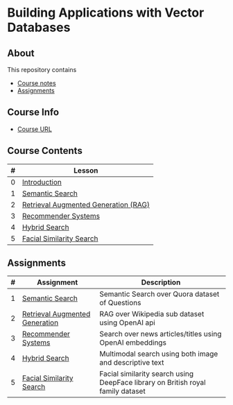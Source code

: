 # Building Applications with Vector Databases

## About

This repository contains

- [Course notes](#course-contents)
- [Assignments](#assignments)

## Course Info

- [Course URL](https://www.deeplearning.ai/short-courses/building-applications-vector-databases/)

## Course Contents

|#|Lesson    |
|-|----------|
|0|[Introduction](./notes/Lesson_0.md)|
|1|[Semantic Search](./notes/Lesson_1.md)|
|2|[Retrieval Augmented Generation (RAG)](./notes/Lesson_2.md)|
|3|[Recommender Systems](./notes/Lesson_3.md)|
|4|[Hybrid Search](./notes/Lesson_4.md)|
|5|[Facial Similarity Search](./notes/Lesson_5.md)

## Assignments

|#|Assignment|Description|
|-|----------|-----------|
|1|[Semantic Search](./notes/Lesson_1.md#notebook)|Semantic Search over Quora dataset of Questions|
|2|[Retrieval Augmented Generation](./notes/Lesson_2.md#notebook)|RAG over Wikipedia sub dataset using OpenAI api|
|3|[Recommender Systems](./notes/Lesson_3.md#notebook)|Search over news articles/titles using OpenAI embeddings|
|4|[Hybrid Search](./notes/Lesson_4.md#notebook)|Multimodal search using both image and descriptive text|
|5|[Facial Similarity Search](./notes/Lesson_5.md#notebook)|Facial similarity search using DeepFace library on British royal family dataset|
